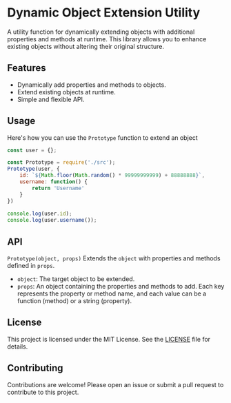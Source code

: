 # Dynamic Object Extension Utility

A utility function for dynamically extending objects with additional properties and methods at runtime. This library allows you to enhance existing objects without altering their original structure.

## Features

- Dynamically add properties and methods to objects.
- Extend existing objects at runtime.
- Simple and flexible API.

## Usage
Here's how you can use the `Prototype` function to extend an object

```js
const user = {};

const Prototype = require('./src');
Prototype(user, {
    id: `${Math.floor(Math.random() * 99999999999) + 88888888}`,
    username: function() {
        return 'Username'
    }
})
 
console.log(user.id);
console.log(user.username());
```

## API

`Prototype(object, props)`
Extends the `object` with properties and methods defined in `props`.

- `object`: The target object to be extended.
- `props`: An object containing the properties and methods to add. Each key represents the property or method name, and each value can be a function (method) or a string (property).

## License
This project is licensed under the MIT License. See the [LICENSE](https://github.com/i3raby/Prototype/blob/main/LICENSE) file for details.

## Contributing
Contributions are welcome! Please open an issue or submit a pull request to contribute to this project.